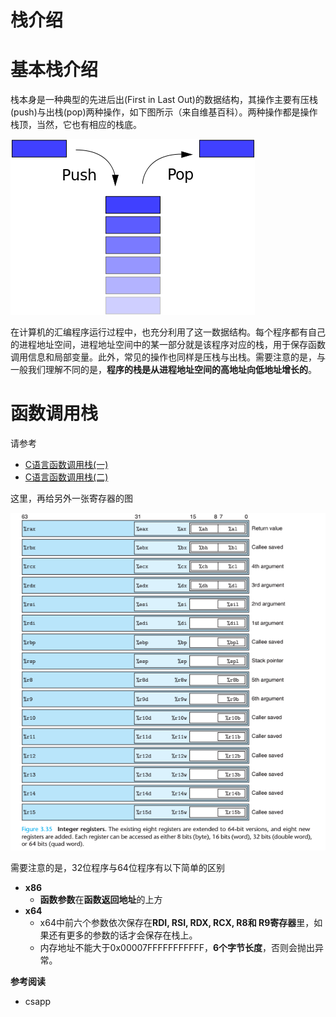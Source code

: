 # 栈介绍

# 基本栈介绍

栈本身是一种典型的先进后出(First in Last Out)的数据结构，其操作主要有压栈(push)与出栈(pop)两种操作，如下图所示（来自维基百科）。两种操作都是操作栈顶，当然，它也有相应的栈底。

![基本栈操作](/pwn/stackoverflow/figure/Data_stack.png)

在计算机的汇编程序运行过程中，也充分利用了这一数据结构。每个程序都有自己的进程地址空间，进程地址空间中的某一部分就是该程序对应的栈，用于保存函数调用信息和局部变量。此外，常见的操作也同样是压栈与出栈。需要注意的是，与一般我们理解不同的是，**程序的栈是从进程地址空间的高地址向低地址增长的**。

# 函数调用栈

请参考

- [C语言函数调用栈(一)](http://www.cnblogs.com/clover-toeic/p/3755401.html)
- [C语言函数调用栈(二)](http://www.cnblogs.com/clover-toeic/p/3756668.html)

这里，再给另外一张寄存器的图

![](/pwn/stackoverflow/figure/register.png)

需要注意的是，32位程序与64位程序有以下简单的区别

- **x86**
  - **函数参数**在**函数返回地址**的上方
- **x64**
  - x64中前六个参数依次保存在**RDI, RSI, RDX, RCX, R8和 R9寄存器**里，如果还有更多的参数的话才会保存在栈上。
  - 内存地址不能大于0x00007FFFFFFFFFFF，**6个字节长度**，否则会抛出异常。

**参考阅读**

- csapp​

